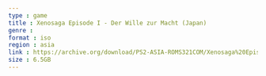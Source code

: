 ```yaml
---
type : game
title : Xenosaga Episode I - Der Wille zur Macht (Japan)
genre : 
format : iso
region : asia
link : https://archive.org/download/PS2-ASIA-ROMS321COM/Xenosaga%20Episode%20I%20-%20Der%20Wille%20zur%20Macht%20%28Japan%29.7z
size : 6.5GB
---
```

